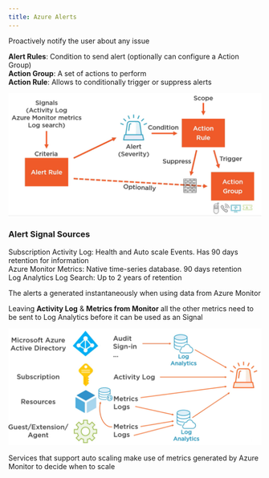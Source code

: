 ```yaml
---
title: Azure Alerts
---
```


Proactively notify the user about any issue

**Alert Rules**: Condition to send alert (optionally can configure a Action Group)  
**Action Group**: A set of actions to perform  
**Action Rule**: Allows to conditionally trigger or suppress alerts

![Azure Triggering Flow|550](../images/alert-triggering-flow.png)

### Alert Signal Sources

Subscription Activity Log: Health and Auto scale Events. Has 90 days retention for information  
Azure Monitor Metrics: Native time-series database. 90 days retention  
Log Analytics Log Search: Up to 2 years of retention

The alerts a generated instantaneously when using data from Azure Monitor

Leaving **Activity Log** & **Metrics from Monitor** all the other metrics need to be sent to Log Analytics before it can be used as an Signal

![Azure Alert Signal Sources|600](../images/azure-alerts-signal-sources.png)

Services that support auto scaling make use of metrics generated by Azure Monitor to decide when to scale